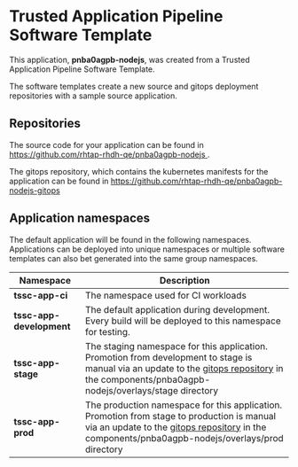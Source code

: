# Trusted Application Pipeline Software Template

This application, **pnba0agpb-nodejs**, was created from a Trusted Application Pipeline Software Template.

The software templates create a new source and gitops deployment repositories with a sample source application. 

## Repositories

The source code for your application can be found in [https://github.com/rhtap-rhdh-qe/pnba0agpb-nodejs ](https://github.com/rhtap-rhdh-qe/pnba0agpb-nodejs ).
 
The gitops repository, which contains the kubernetes manifests for the application can be found in 
[https://github.com/rhtap-rhdh-qe/pnba0agpb-nodejs-gitops ](https://github.com/rhtap-rhdh-qe/pnba0agpb-nodejs-gitops ) 

## Application namespaces 

The default application will be found in the following namespaces. Applications can be deployed into unique namespaces or multiple software templates can also bet generated into the same group namespaces.  

|  Namespace   |  Description   |  
| -------- | -------- |
| **tssc-app-ci** | The namespace used for CI workloads |
| **tssc-app-development** | The default application during development. Every build will be deployed to this namespace for testing. |
| **tssc-app-stage** | The staging namespace for this application. Promotion from development to stage is manual via an update to the [gitops repository](https://github.com/rhtap-rhdh-qe/pnba0agpb-nodejs-gitops ) in the components/pnba0agpb-nodejs/overlays/stage directory |
| **tssc-app-prod** | The production namespace for this application. Promotion from stage to production is manual via an update to the [gitops repository](https://github.com/rhtap-rhdh-qe/pnba0agpb-nodejs-gitops ) in the components/pnba0agpb-nodejs/overlays/prod directory |